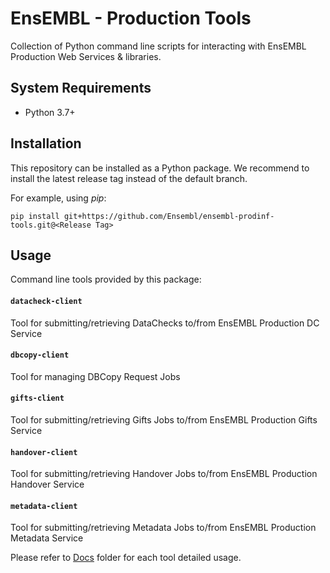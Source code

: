 EnsEMBL - Production Tools
==========================

Collection of Python command line scripts for interacting with EnsEMBL
Production Web Services & libraries.


System Requirements
-------------------

- Python 3.7+


Installation
------------

This repository can be installed as a Python package.
We recommend to install the latest release tag instead of the default branch.

For example, using _pip_:
```
pip install git+https://github.com/Ensembl/ensembl-prodinf-tools.git@<Release Tag>
```


Usage
-----

Command line tools provided by this package:


#### `datacheck-client`

Tool for submitting/retrieving DataChecks to/from EnsEMBL Production DC Service


#### `dbcopy-client`

Tool for managing DBCopy Request Jobs


#### `gifts-client`

Tool for submitting/retrieving Gifts Jobs to/from EnsEMBL Production Gifts Service


#### `handover-client`

Tool for submitting/retrieving Handover Jobs to/from EnsEMBL Production Handover Service


#### `metadata-client`

Tool for submitting/retrieving Metadata Jobs to/from EnsEMBL Production Metadata Service


Please refer to [Docs](./docs) folder for each tool detailed usage.
